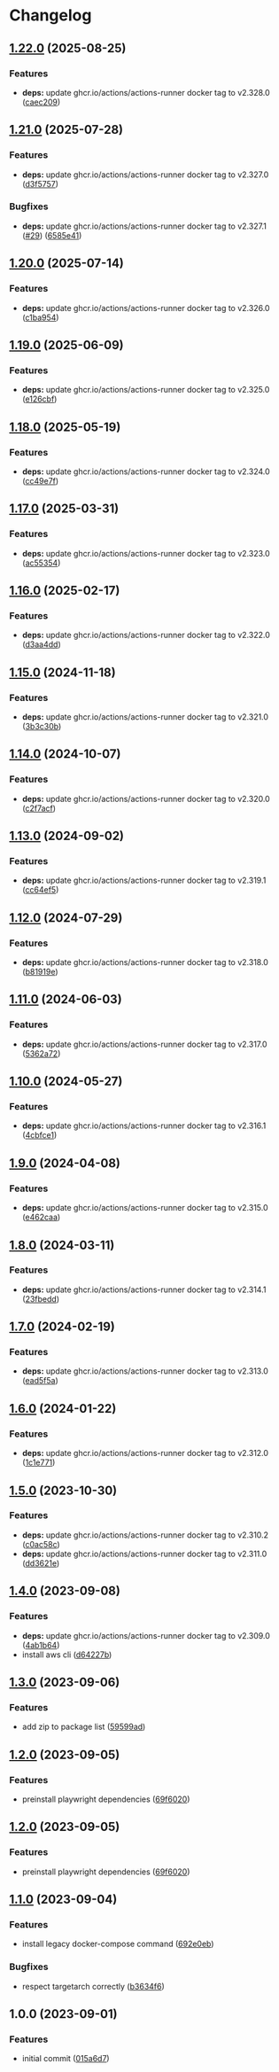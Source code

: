 # Changelog

## [1.22.0](https://github.com/cloudpunks/actions-runner/compare/v1.21.0...v1.22.0) (2025-08-25)


### Features

* **deps:** update ghcr.io/actions/actions-runner docker tag to v2.328.0 ([caec209](https://github.com/cloudpunks/actions-runner/commit/caec209b71dafd8228e43b707b4fcaaffaf96afe))

## [1.21.0](https://github.com/cloudpunks/actions-runner/compare/v1.20.0...v1.21.0) (2025-07-28)


### Features

* **deps:** update ghcr.io/actions/actions-runner docker tag to v2.327.0 ([d3f5757](https://github.com/cloudpunks/actions-runner/commit/d3f5757ded43e2d479a30a2f54478510bcf2c7eb))


### Bugfixes

* **deps:** update ghcr.io/actions/actions-runner docker tag to v2.327.1 ([#29](https://github.com/cloudpunks/actions-runner/issues/29)) ([6585e41](https://github.com/cloudpunks/actions-runner/commit/6585e4141bfb44717a99f1ca6f66c634b4d5d5f7))

## [1.20.0](https://github.com/cloudpunks/actions-runner/compare/v1.19.0...v1.20.0) (2025-07-14)


### Features

* **deps:** update ghcr.io/actions/actions-runner docker tag to v2.326.0 ([c1ba954](https://github.com/cloudpunks/actions-runner/commit/c1ba954f68de32acfa1c99f398210756057deb5e))

## [1.19.0](https://github.com/cloudpunks/actions-runner/compare/v1.18.0...v1.19.0) (2025-06-09)


### Features

* **deps:** update ghcr.io/actions/actions-runner docker tag to v2.325.0 ([e126cbf](https://github.com/cloudpunks/actions-runner/commit/e126cbffbe8c5d4feaf71aa3a6cd0a82bc6bdd95))

## [1.18.0](https://github.com/cloudpunks/actions-runner/compare/v1.17.0...v1.18.0) (2025-05-19)


### Features

* **deps:** update ghcr.io/actions/actions-runner docker tag to v2.324.0 ([cc49e7f](https://github.com/cloudpunks/actions-runner/commit/cc49e7f9b9d48922d9a0d2d01312ef8524aef6af))

## [1.17.0](https://github.com/cloudpunks/actions-runner/compare/v1.16.0...v1.17.0) (2025-03-31)


### Features

* **deps:** update ghcr.io/actions/actions-runner docker tag to v2.323.0 ([ac55354](https://github.com/cloudpunks/actions-runner/commit/ac55354c5260f88afe971c9c9d4387b88cdc6454))

## [1.16.0](https://github.com/cloudpunks/actions-runner/compare/v1.15.0...v1.16.0) (2025-02-17)


### Features

* **deps:** update ghcr.io/actions/actions-runner docker tag to v2.322.0 ([d3aa4dd](https://github.com/cloudpunks/actions-runner/commit/d3aa4dd9aa67d159af45d0403fc3cf6a2bccb186))

## [1.15.0](https://github.com/cloudpunks/actions-runner/compare/v1.14.0...v1.15.0) (2024-11-18)


### Features

* **deps:** update ghcr.io/actions/actions-runner docker tag to v2.321.0 ([3b3c30b](https://github.com/cloudpunks/actions-runner/commit/3b3c30b8bf0055b90060715f01c2685b8e2cd74d))

## [1.14.0](https://github.com/cloudpunks/actions-runner/compare/v1.13.0...v1.14.0) (2024-10-07)


### Features

* **deps:** update ghcr.io/actions/actions-runner docker tag to v2.320.0 ([c2f7acf](https://github.com/cloudpunks/actions-runner/commit/c2f7acfb66a8b427369fa5fa712ff1ab35b8bbc6))

## [1.13.0](https://github.com/cloudpunks/actions-runner/compare/v1.12.0...v1.13.0) (2024-09-02)


### Features

* **deps:** update ghcr.io/actions/actions-runner docker tag to v2.319.1 ([cc64ef5](https://github.com/cloudpunks/actions-runner/commit/cc64ef5619234030fc087274b91462c06338a79d))

## [1.12.0](https://github.com/cloudpunks/actions-runner/compare/v1.11.0...v1.12.0) (2024-07-29)


### Features

* **deps:** update ghcr.io/actions/actions-runner docker tag to v2.318.0 ([b81919e](https://github.com/cloudpunks/actions-runner/commit/b81919e1504f4a83300327f7604a22b0571a5f71))

## [1.11.0](https://github.com/cloudpunks/actions-runner/compare/v1.10.0...v1.11.0) (2024-06-03)


### Features

* **deps:** update ghcr.io/actions/actions-runner docker tag to v2.317.0 ([5362a72](https://github.com/cloudpunks/actions-runner/commit/5362a7230523cb0d37669560aadb821ae9f00b9a))

## [1.10.0](https://github.com/cloudpunks/actions-runner/compare/v1.9.0...v1.10.0) (2024-05-27)


### Features

* **deps:** update ghcr.io/actions/actions-runner docker tag to v2.316.1 ([4cbfce1](https://github.com/cloudpunks/actions-runner/commit/4cbfce18fb81f42be0b8595b9632f7d33a17cb84))

## [1.9.0](https://github.com/cloudpunks/actions-runner/compare/v1.8.0...v1.9.0) (2024-04-08)


### Features

* **deps:** update ghcr.io/actions/actions-runner docker tag to v2.315.0 ([e462caa](https://github.com/cloudpunks/actions-runner/commit/e462caa00ecbe94322a1d86658a83fafd0e7a22b))

## [1.8.0](https://github.com/cloudpunks/actions-runner/compare/v1.7.0...v1.8.0) (2024-03-11)


### Features

* **deps:** update ghcr.io/actions/actions-runner docker tag to v2.314.1 ([23fbedd](https://github.com/cloudpunks/actions-runner/commit/23fbedd41701462baf1ddf207c38703ceb694f1a))

## [1.7.0](https://github.com/cloudpunks/actions-runner/compare/v1.6.0...v1.7.0) (2024-02-19)


### Features

* **deps:** update ghcr.io/actions/actions-runner docker tag to v2.313.0 ([ead5f5a](https://github.com/cloudpunks/actions-runner/commit/ead5f5a7fb38f0c2faee26b76f2b0e826b80a382))

## [1.6.0](https://github.com/cloudpunks/actions-runner/compare/v1.5.0...v1.6.0) (2024-01-22)


### Features

* **deps:** update ghcr.io/actions/actions-runner docker tag to v2.312.0 ([1c1e771](https://github.com/cloudpunks/actions-runner/commit/1c1e771eb06b93db0cd248e8b0d53948eadb95c6))

## [1.5.0](https://github.com/cloudpunks/actions-runner/compare/v1.4.0...v1.5.0) (2023-10-30)


### Features

* **deps:** update ghcr.io/actions/actions-runner docker tag to v2.310.2 ([c0ac58c](https://github.com/cloudpunks/actions-runner/commit/c0ac58c0dbea547ec6c118bbcfe8c3e6a608e495))
* **deps:** update ghcr.io/actions/actions-runner docker tag to v2.311.0 ([dd3621e](https://github.com/cloudpunks/actions-runner/commit/dd3621e5ba1e39cbe292c124df7fcf2826d5be38))

## [1.4.0](https://github.com/cloudpunks/actions-runner/compare/v1.3.0...v1.4.0) (2023-09-08)


### Features

* **deps:** update ghcr.io/actions/actions-runner docker tag to v2.309.0 ([4ab1b64](https://github.com/cloudpunks/actions-runner/commit/4ab1b64ea42079463f2d644518852eb333bcd05e))
* install aws cli ([d64227b](https://github.com/cloudpunks/actions-runner/commit/d64227ba8f171443a54fcc0366066b26e4f78845))

## [1.3.0](https://github.com/cloudpunks/actions-runner/compare/v1.2.0...v1.3.0) (2023-09-06)


### Features

* add zip to package list ([59599ad](https://github.com/cloudpunks/actions-runner/commit/59599ad9ad051d73b144fd0803ebe0f927b84645))

## [1.2.0](https://github.com/cloudpunks/actions-runner/compare/v1.1.0...v1.2.0) (2023-09-05)


### Features

* preinstall playwright dependencies ([69f6020](https://github.com/cloudpunks/actions-runner/commit/69f60208ae949c29fc8f6cc655cefe9a7ff57145))

## [1.2.0](https://github.com/cloudpunks/actions-runner/compare/v1.1.0...v1.2.0) (2023-09-05)


### Features

* preinstall playwright dependencies ([69f6020](https://github.com/cloudpunks/actions-runner/commit/69f60208ae949c29fc8f6cc655cefe9a7ff57145))

## [1.1.0](https://github.com/cloudpunks/actions-runner/compare/v1.0.0...v1.1.0) (2023-09-04)


### Features

* install legacy docker-compose command ([692e0eb](https://github.com/cloudpunks/actions-runner/commit/692e0ebafa4cdbe77de74db522acf912b2702861))


### Bugfixes

* respect targetarch correctly ([b3634f6](https://github.com/cloudpunks/actions-runner/commit/b3634f63a14dafabc3d4f60746d19586a4f7a153))

## 1.0.0 (2023-09-01)


### Features

* initial commit ([015a6d7](https://github.com/cloudpunks/actions-runner/commit/015a6d72810ec16c961daf01dd123b0622663ffe))
